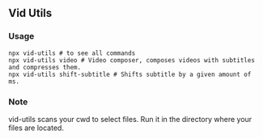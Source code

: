 ## Vid Utils

### Usage
```
npx vid-utils # to see all commands
npx vid-utils video # Video composer, composes videos with subtitles and compresses them.
npx vid-utils shift-subtitle # Shifts subtitle by a given amount of ms.
```
### Note
vid-utils scans your cwd to select files. Run it in the directory where your files are located.